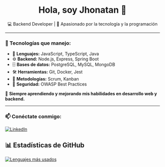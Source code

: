 <h1 align="center">Hola, soy Jhonatan 👋</h1>

<p align="center">
  💻 Backend Developer | 🚀 Apasionado por la tecnología y la programación
</p>

---

### 🚀 Tecnologías que manejo:

- 🚀 **Lenguajes:** JavaScript, TypeScript, Java  
- ⚙️ **Backend:** Node.js, Express, Spring Boot  
- 🗄️ **Bases de datos:** PostgreSQL, MySQL, MongoDB  
- 🛠️ **Herramientas:** Git, Docker, Jest  
- 📌 **Metodologías:** Scrum, Kanban  
- 🔐 **Seguridad:** OWASP Best Practices  

🌱 **Siempre aprendiendo y mejorando mis habilidades en desarrollo web y backend.**


---

### 📫 Conéctate conmigo:
[![LinkedIn](https://img.shields.io/badge/LinkedIn-blue?logo=linkedin&logoColor=white)](https://www.linkedin.com/in/jhonatan-barja07b16/)

## 📊 Estadísticas de GitHub
[![Lenguajes más usados](https://github-readme-stats.vercel.app/api/top-langs/?username=tuusuario&langs_count=8&layout=compact&theme=tokyonight)](https://github.com/anuraghazra/github-readme-stats)



